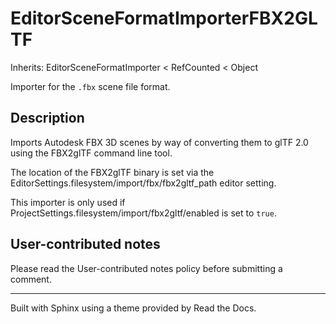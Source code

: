 # EditorSceneFormatImporterFBX2GLTF

Inherits: EditorSceneFormatImporter < RefCounted < Object

Importer for the `.fbx` scene file format.

## Description

Imports Autodesk FBX 3D scenes by way of converting them to glTF 2.0 using the
FBX2glTF command line tool.

The location of the FBX2glTF binary is set via the
EditorSettings.filesystem/import/fbx/fbx2gltf_path editor setting.

This importer is only used if
ProjectSettings.filesystem/import/fbx2gltf/enabled is set to `true`.

## User-contributed notes

Please read the User-contributed notes policy before submitting a comment.

* * *

Built with Sphinx using a theme provided by Read the Docs.

